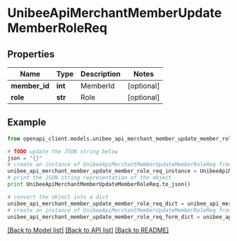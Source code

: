 # UnibeeApiMerchantMemberUpdateMemberRoleReq


## Properties

Name | Type | Description | Notes
------------ | ------------- | ------------- | -------------
**member_id** | **int** | MemberId | [optional] 
**role** | **str** | Role | [optional] 

## Example

```python
from openapi_client.models.unibee_api_merchant_member_update_member_role_req import UnibeeApiMerchantMemberUpdateMemberRoleReq

# TODO update the JSON string below
json = "{}"
# create an instance of UnibeeApiMerchantMemberUpdateMemberRoleReq from a JSON string
unibee_api_merchant_member_update_member_role_req_instance = UnibeeApiMerchantMemberUpdateMemberRoleReq.from_json(json)
# print the JSON string representation of the object
print UnibeeApiMerchantMemberUpdateMemberRoleReq.to_json()

# convert the object into a dict
unibee_api_merchant_member_update_member_role_req_dict = unibee_api_merchant_member_update_member_role_req_instance.to_dict()
# create an instance of UnibeeApiMerchantMemberUpdateMemberRoleReq from a dict
unibee_api_merchant_member_update_member_role_req_form_dict = unibee_api_merchant_member_update_member_role_req.from_dict(unibee_api_merchant_member_update_member_role_req_dict)
```
[[Back to Model list]](../README.md#documentation-for-models) [[Back to API list]](../README.md#documentation-for-api-endpoints) [[Back to README]](../README.md)


